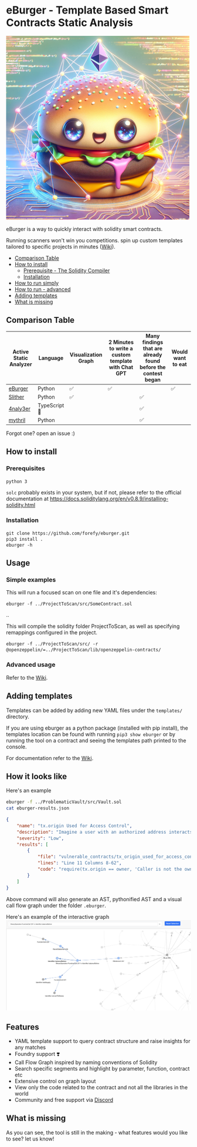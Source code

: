 # eBurger - Template Based Smart Contracts Static Analysis
<img src="static/eburger.png?raw=true" alt="eBurger" width="500"/>

eBurger is a way to quickly interact with solidity smart contracts.

Running scanners won't win you competitions. spin up custom templates tailored to specific projects in minutes ([Wiki](https://github.com/forefy/eburger/wiki)).

- [Comparison Table](#comparison-table)
- [How to install](#how-to-install)
    - [Prerequisite - The Solidity Compiler](#prerequisite---the-solidity-compiler)
    - [Installation](#installation)
- [How to run simply](#how-to-run-simply)
- [How to run - advanced](#how-to-run---advanced)
- [Adding templates](#adding-templates)
- [What is missing](#what-is-missing)



## Comparison Table
| Active Static Analyzer                                 | Language        | Visualization Graph    | 2 Minutes to write a custom template with Chat GPT    | Many findings that are already found before the contest began | Would want to eat |
|--------------------------------------------------------|-----------------|------------------------|-------------------------------------------------------|---------------------------------------------------------------|-------------------|
| [eBurger](https://github.com/forefy/eburger)           | Python          | ✅                     | ✅                                                    |                                                               | ✅                |
| [Slither](https://github.com/crytic/slither)           | Python          | ✅                     |                                                       | ✅                                                            |                   |
| [4naly3er](https://github.com/Picodes/4naly3er)        | TypeScript 🤮   |                        |                                                       | ✅                                                            |                   |
| [mythril](https://github.com/Consensys/mythril)        | Python          |                        |                                                       | ✅                                                            |                   |

Forgot one? open an issue :)

## How to install
### Prerequisites
`python 3`

`solc` probably exists in your system, but if not, please refer to the official documentation at https://docs.soliditylang.org/en/v0.8.9/installing-solidity.html


### Installation
```
git clone https://github.com/forefy/eburger.git
pip3 install .
eburger -h
```

## Usage

### Simple examples
This will run a focused scan on one file and it's dependencies:
```
eburger -f ../ProjectToScan/src/SomeContract.sol
```
..

This will compile the solidity folder ProjectToScan, as well as specifying remappings configured in the project.
```
eburger -f ../ProjectToScan/src/ -r @openzeppelin/=../ProjectToScan/lib/openzeppelin-contracts/
```


### Advanced usage
Refer to the [Wiki](https://github.com/forefy/eburger/wiki/Advanced-usage).


## Adding templates
Templates can be added by adding new YAML files under the `templates/` directory.

If you are using eburger as a python package (installed with pip install), the templates location can be found with running `pip3 show eburger` or by running the tool on a contract and seeing the templates path printed to the console.

For documentation refer to the [Wiki](https://github.com/forefy/eburger/wiki/Templates).


## How it looks like
Here's an example
```bash
eburger -f ../ProblematicVault/src/Vault.sol
cat eburger-results.json
```
```json
{
    "name": "tx.origin Used for Access Control",
    "description": "Imagine a user with an authorized address interacts with a malicious contract. This malicious contract then calls your contract that uses tx.origin for authentication. Since tx.origin will refer to the user's address (the original sender of the transaction), the malicious contract might gain unauthorized access.",
    "severity": "Low",
    "results": [
        {
            "file": "vulnerable_contracts/tx_origin_used_for_access_control.sol",
            "lines": "Line 11 Columns 8-62",
            "code": "require(tx.origin == owner, 'Caller is not the owner')"
        }
    ]
}
```

Above command will also generate an AST, pythonified AST and a visual call flow graph under the folder `.eburger`.

Here's an example of the interactive graph
![eBurger](static/network_graph.png?raw=true "eBurger Network Graph")


## Features
- YAML template support to query contract structure and raise insights for any matches
- Foundry support ❣️
- Call Flow Graph inspired by naming conventions of Solidity
- Search specific segments and highlight by parameter, function, contract etc
- Extensive control on graph layout
- View only the code related to the contract and not all the libraries in the world
- Community and free support via [Discord](discord.gg/WaVMpBtxdB)


## What is missing
As you can see, the tool is still in the making - what features would you like to see? let us know!